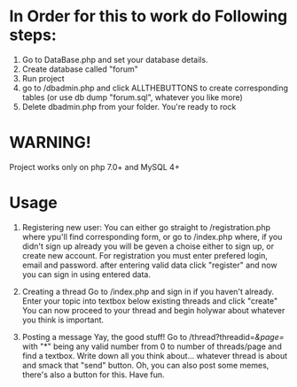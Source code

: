 # In Order for this to work do Following steps:

1. Go to DataBase.php and set your database details.
2. Create database called "forum" 
3. Run project
4. go to /dbadmin.php and click ALLTHEBUTTONS to create corresponding tables (or use db dump "forum.sql", whatever you like more)
5. Delete dbadmin.php from your folder.
You're ready to rock

# WARNING!
Project works only on php 7.0+ and MySQL 4+

# Usage
1. Registering new user:
You can either go straight to /registration.php where ypu'll find corresponding form, or go to /index.php where, if you didn't sign up already you will be geven a choise either to sign up, or create new account.
For registration you must enter prefered login, email and password.
after entering valid data click "register" and now you can sign in using entered data.

2. Creating a thread
Go to /index.php and sign in if you haven't already.
Enter your topic into textbox below existing threads and click "create"
You can now proceed to your thread and begin holywar about whatever you think is important.

3. Posting a message
Yay, the good stuff! Go to /thread?threadid=*&page=* with "*" being any valid number from 0 to number of threads/page and find a textbox. Write down all you think about... whatever thread is about and smack that "send" button. Oh, you can also post some memes, there's also a button for this.
Have fun.

